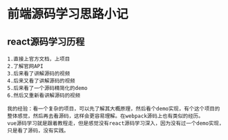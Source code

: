 # 前端源码学习思路小记

## react源码学习历程

    1.直接上官方文档，上项目
    2.了解官网API
    3.后来看了讲解源码的视频
    4.后来又看了讲解源码的视频
    5.后来看了一个源码精简化的demo
    6.然后又重新看讲解源码的视频

    我的经验：看一个复杂的项目，可以先了解其大概原理，然后看个demo实现，有个这个项目的整体感觉，然后再去看源码，这样会更容易理解。在webpack源码上也有类似的经历。
    vue源码学习就是跟着教程走，但是感觉没有react源码学习深入，因为没有过一个demo实现，只是看了源码，没有实践。
